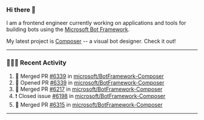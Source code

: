### Hi there 👋

I am a frontend engineer currently working on applications and tools for building bots using the [Microsoft Bot Framework](https://dev.botframework.com/).

My latest project is [Composer](https://github.com/microsoft/BotFramework-Composer) -- a visual bot designer. Check it out!

---

### 👨🏻‍💻 Recent Activity

<!--START_SECTION:activity-->
1. 🎉 Merged PR [#6339](https://github.com/microsoft/BotFramework-Composer/pull/6339) in [microsoft/BotFramework-Composer](https://github.com/microsoft/BotFramework-Composer)
2. 💪 Opened PR [#6339](https://github.com/microsoft/BotFramework-Composer/pull/6339) in [microsoft/BotFramework-Composer](https://github.com/microsoft/BotFramework-Composer)
3. 🎉 Merged PR [#6217](https://github.com/microsoft/BotFramework-Composer/pull/6217) in [microsoft/BotFramework-Composer](https://github.com/microsoft/BotFramework-Composer)
4. ❗️ Closed issue [#6198](https://github.com/microsoft/BotFramework-Composer/issues/6198) in [microsoft/BotFramework-Composer](https://github.com/microsoft/BotFramework-Composer)
5. 🎉 Merged PR [#6315](https://github.com/microsoft/BotFramework-Composer/pull/6315) in [microsoft/BotFramework-Composer](https://github.com/microsoft/BotFramework-Composer)
<!--END_SECTION:activity-->

---

<!--
**a-b-r-o-w-n/a-b-r-o-w-n** is a ✨ _special_ ✨ repository because its `README.md` (this file) appears on your GitHub profile.

Here are some ideas to get you started:

- 🔭 I’m currently working on ...
- 🌱 I’m currently learning ...
- 👯 I’m looking to collaborate on ...
- 🤔 I’m looking for help with ...
- 💬 Ask me about ...
- 📫 How to reach me: ...
- 😄 Pronouns: ...
- ⚡ Fun fact: ...
-->
